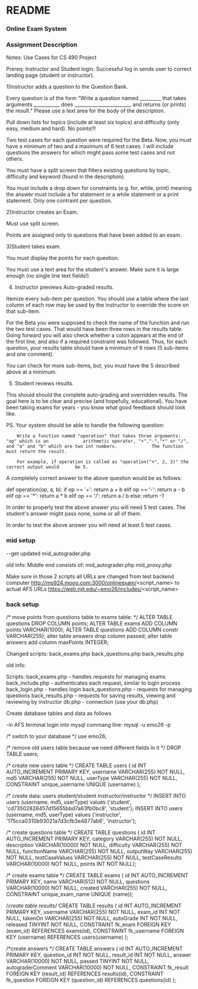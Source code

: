 # README #

### Online Exam System ###

### Assignment Description ###

Notes: Use Cases for CS 490 Project


Prereq: Instructor and Student login. Successful log in sends user to correct landing page (student or instructor).


1)Instructor adds a question to the Question Bank. 

Every question is of the form "Write a question named _________ that takes arguments ___________ does ________________________ and returns (or prints) the result." Please use a text area for the body of the description.

Pull down lists for topics (include at least six topics) and difficulty (only easy, medium and hard). No points!!!

Two test cases for each question were required for the Beta. Now, you must have a minimum of two and a maximum of 6 test cases. I will include questions the answers for which might pass some test cases and not others.

You must have a split screen that filters existing questions by topic, difficulty and keyword (found in the description).

You must include a drop down for constraints (e.g. for, while, print) meaning the answer must include a for statement or a while statement or a print statement. Only one contraint per question.


2)Instructor creates an Exam.

Must use split screen.

Points are assigned only to questions that have been added to an exam.


3)Student takes exam.

You must display the points for each question.

You must use a text area for the student's answer. Make sure it is large enough (no single line text fields!).


4) Instructor previews Auto-graded results.

Itemize every sub-item per question. You should use a table where the last column of each row may be used by the instructor to override the score on that sub-item.

For the Beta you were supposed to check the name of the function and run the two test cases. That would have been three rows in the results table. Going forward you will also check whether a colon appears at the end of the first line, and also if a required constraint was followed. Thus, for each question, your results table should have a minimum of 6 rows (5 sub-items and one comment).

You can check for more sub-items, but, you must have the 5 described above at a minimum.



5) Student reviews results.

This should should the complete auto-grading and overridden results. The goal here is to be clear and precise (and hopefully, educational). You have been taking exams for years - you know what good feedback should look like.


PS. Your system should be able to handle the following question:


		Write a function named "operation" that takes three arguments: "op" which is an 			arithmetic operator, "+","-","*" or "/", and "a" and "b" which are two int numbers. 			The function must return the result.

		For example, if operation is called as "operation("+", 2, 3)" the correct output would 		be 5.


A completely correct answer to the above question would be as follows:


def operation(op, a, b):
	if op == '+':
		return a + b
	elif op == '-':
		return a - b
	elif op == '*':
		return a * b
	elif op == '/':
		return a / b
	else:
		return -1

In order to properly test the above answer you will need 5 test cases. The student's answer might pass none, some or all of them.


In order to test the above answer you will need at least 5 test cases.

    
    
### mid setup ###
--get updated 
mid_autograder.php

old info:
Middle end consists of:
mid_autograder.php
mid_proxy.php

Make sure in those 2 scripts all URLs are changed from test backend computer
http://mp924.mooo.com:3000/onlineexam/<script_name>
to actual AFS URLs
https://web.njit.edu/~emo26/includes/<script_name>

### back setup ###
/* move points from questions table to exams table: */
ALTER TABLE questions DROP COLUMN points;
ALTER TABLE exams ADD COLUMN points VARCHAR(1000);
ALTER TABLE questions ADD COLUMN constr VARCHAR(255);
alter table answers drop column passed;
alter table answers add column maxPoints INTEGER;

Changed scripts:
back_exams.php
back_questions.php
back_results.php

old info:

Scripts:
back_exams.php - handles requests for managing exams
back_include.php - authenticates each request, similar to login process
back_login.php - handles login
back_questions.php - requests for managing questions
back_results.php - requests for saving results, viewing and reviewing by instructor
db.php - connection (use your db.php)

Create database tables and data as follows

-in AFS terminal login into mysql commang line:
mysql -u emo26 -p 

/* switch to your database */
use emo26;

/* remove old users table because we need different fields in it */
DROP TABLE users;

/* create new users table */
CREATE TABLE users (
	id INT AUTO_INCREMENT PRIMARY KEY,
	username VARCHAR(255) NOT NULL,
	md5 VARCHAR(255) NOT NULL,
	userType VARCHAR(255) NOT NULL,
	CONSTRAINT unique_username UNIQUE (username)
);

/* create data: users 
student/student
instructor/instructor
 */
INSERT INTO users (username, md5, userType) values 
('student', 'cd73502828457d15655bbd7a63fb0bc8', 'student');
INSERT INTO users (username, md5, userType) values 
('instructor', '175cca0310b93021a7d3cfb3e4877ab6', 'instructor');

/* create questions table */
CREATE TABLE questions (
	id INT AUTO_INCREMENT PRIMARY KEY,
	category VARCHAR(255) NOT NULL,
	description VARCHAR(10000) NOT NULL,
	difficulty VARCHAR(255) NOT NULL,
	functionName VARCHAR(255) NOT NULL,
	outputWay VARCHAR(255) NOT NULL,
	testCaseValues VARCHAR(255) NOT NULL,
	testCaseResults VARCHAR(10000) NOT NULL,
	points INT NOT NULL);
	
/* create exams table */
CREATE TABLE exams (
	id INT AUTO_INCREMENT PRIMARY KEY,
	name VARCHAR(512) NOT NULL,
	questions VARCHAR(10000) NOT NULL,
	created VARCHAR(255) NOT NULL,
	CONSTRAINT unique_exam_name UNIQUE (name));
	
/*create table results*/
CREATE TABLE results (
	id INT AUTO_INCREMENT PRIMARY KEY,
	username VARCHAR(255) NOT NULL,
	exam_id INT NOT NULL,
	takenOn VARCHAR(255) NOT NULL,
	autoGrade INT NOT NULL,
	released TINYINT NOT NULL,
	CONSTRAINT fk_exam FOREIGN KEY (exam_id) REFERENCES exams(id),
	CONSTRAINT fk_username FOREIGN KEY (username) REFERENCES users(username)
);

/*create answers */
CREATE TABLE answers (
	id INT AUTO_INCREMENT PRIMARY KEY,
	question_id INT NOT NULL,
	result_id INT NOT NULL,
	answer VARCHAR(10000) NOT NULL,
	passed TINYINT NOT NULL,
	autograderComment VARCHAR(10000) NOT NULL,
	CONSTRAINT fk_result FOREIGN KEY (result_id) REFERENCES results(id),
	CONSTRAINT fk_question FOREIGN KEY (question_id) REFERENCES questions(id)
);
